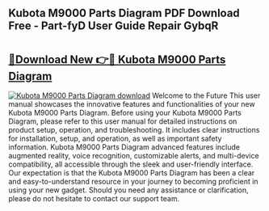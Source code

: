 ## Kubota M9000 Parts Diagram PDF Download Free - Part-fyD User Guide Repair GybqR

# <h2><a href="http://dfrtpx.blite.top/?on=Kubota+M9000+Parts+Diagram">🔗Download New 👉🔴 Kubota M9000 Parts Diagram</a></h2>

[![Kubota M9000 Parts Diagram download](https://i.imgur.com/lujVjoI.png)](http://dfrtpx.blite.top/?on=Kubota+M9000+Parts+Diagram)
Welcome to the Future This user manual showcases the innovative features and functionalities of your new Kubota M9000 Parts Diagram. Before using your Kubota M9000 Parts Diagram, please refer to this user manual for detailed instructions on product setup, operation, and troubleshooting. It includes clear instructions for installation, setup, and operation, as well as important safety information. Kubota M9000 Parts Diagram advanced features include augmented reality, voice recognition, customizable alerts, and multi-device compatibility, all accessible through the sleek and user-friendly interface. Our expectation is that the Kubota M9000 Parts Diagram has been a clear and easy-to-understand resource in your journey to becoming proficient in using your new gadget. Should you need any assistance or clarification, please do not hesitate to contact our support team.
